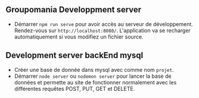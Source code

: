 ## Groupomania Developpment server

* Démarrer `npm run serve` pour avoir accès au serveur de développement. Rendez-vous sur `http://localhost:8080/`. L'application va se recharger automatiquement si vous modifiez un fichier source.
## Development server backEnd mysql
* Créer une base de donnée dans mysql avec comme nom `projet`.
* Démarrer `node server` ou `nodemon server` pour lancer la base de données et permette au site de fonctionner normalement avec les différentes requêtes POST, PUT, GET et DELETE.